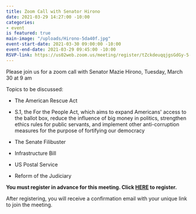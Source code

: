 ```yaml
---
title: Zoom Call with Senator Hirono
date: 2021-03-29 14:27:00 -10:00
categories:
- event
is featured: true
main-image: "/uploads/Hirono-5da40f.jpg"
event-start-date: 2021-03-30 09:00:00 -10:00
event-end-date: 2021-03-29 09:45:00 -10:00
RSVP-link: https://us02web.zoom.us/meeting/register/tZckdeuqqjgsGdGy-5-P9YHLKZjh6E3hPv1A
---
```


Please join us for a zoom call with Senator Mazie Hirono, Tuesday, March 30 at 9 am

Topics to be discussed:

* The American Rescue Act

* S.1, the For the People Act, which aims to expand Americans' access to the ballot box, reduce the influence of big money in politics, strengthen ethics rules for public servants, and implement other anti-corruption measures for the purpose of fortifying our democracy

* The Senate Filibuster

* Infrastructure Bill

* US Postal Service

* Reform of the Judiciary

**You must register in advance for this meeting.
Click [HERE](https://us02web.zoom.us/meeting/register/tZckdeuqqjgsGdGy-5-P9YHLKZjh6E3hPv1A) to register.**

After registering, you will receive a confirmation email with your unique link to join the meeting.